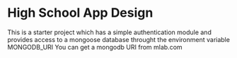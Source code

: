 # High School App Design

This is a starter project which has a simple authentication module 
and provides access to a mongoose database throught the environment variable
MONGODB_URI
You can get a mongodb URI from mlab.com
